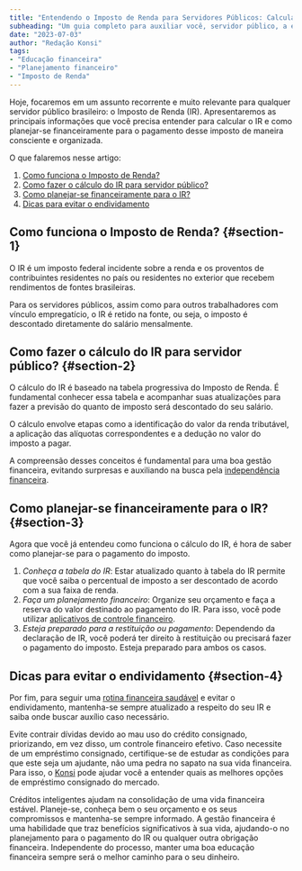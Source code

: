 ```yaml
---
title: "Entendendo o Imposto de Renda para Servidores Públicos: Calculando o Devido e Planejando-se para Ele"
subheading: "Um guia completo para auxiliar você, servidor público, a entender o Imposto de Renda e planejar-se financeiramente para ele. Saiba como calcular o devido e organise-se de modo que isso não gere dívidas."
date: "2023-07-03"
author: "Redação Konsi"
tags:
- "Educação financeira"
- "Planejamento financeiro"
- "Imposto de Renda"
---
```


Hoje, focaremos em um assunto recorrente e muito relevante para qualquer servidor público brasileiro: o Imposto de Renda (IR). Apresentaremos as principais informações que você precisa entender para calcular o IR e como planejar-se financeiramente para o pagamento desse imposto de maneira consciente e organizada.

O que falaremos nesse artigo:

1. [Como funciona o Imposto de Renda?](#section-1)
2. [Como fazer o cálculo do IR para servidor público?](#section-2)
3. [Como planejar-se financeiramente para o IR?](#section-3)
4. [Dicas para evitar o endividamento](#section-4)

## Como funciona o Imposto de Renda? {#section-1}

O IR é um imposto federal incidente sobre a renda e os proventos de contribuintes residentes no país ou residentes no exterior que recebem rendimentos de fontes brasileiras.

Para os servidores públicos, assim como para outros trabalhadores com vínculo empregatício, o IR é retido na fonte, ou seja, o imposto é descontado diretamente do salário mensalmente.

## Como fazer o cálculo do IR para servidor público? {#section-2}

O cálculo do IR é baseado na tabela progressiva do Imposto de Renda. É fundamental conhecer essa tabela e acompanhar suas atualizações para fazer a previsão do quanto de imposto será descontado do seu salário.

O cálculo envolve etapas como a identificação do valor da renda tributável, a aplicação das alíquotas correspondentes e a dedução no valor do imposto a pagar.

A compreensão desses conceitos é fundamental para uma boa gestão financeira, evitando surpresas e auxiliando na busca pela [independência financeira](https://konsi.com.br/postagens/como-conquistar-a-independencia-financeira-um-guia-para-servidores-pblicos).

## Como planejar-se financeiramente para o IR? {#section-3}

Agora que você já entendeu como funciona o cálculo do IR, é hora de saber como planejar-se para o pagamento do imposto.

1. _Conheça a tabela do IR_: Estar atualizado quanto à tabela do IR permite que você saiba o percentual de imposto a ser descontado de acordo com a sua faixa de renda.
2. _Faça um planejamento financeiro_: Organize seu orçamento e faça a reserva do valor destinado ao pagamento do IR. Para isso, você pode utilizar [aplicativos de controle financeiro](https://konsi.com.br/postagens/aplicativo-de-controle-financeiro-confira-otimas-opcoes).  
3. _Esteja preparado para a restituição ou pagamento_: Dependendo da declaração de IR, você poderá ter direito à restituição ou precisará fazer o pagamento do imposto. Esteja preparado para ambos os casos.

## Dicas para evitar o endividamento {#section-4}

Por fim, para seguir uma [rotina financeira saudável](https://konsi.com.br/postagens/como-criar-uma-rotina-financeira-saudvel-para-servidores-pblicos) e evitar o endividamento, mantenha-se sempre atualizado a respeito do seu IR e saiba onde buscar auxílio caso necessário.

Evite contrair dívidas devido ao mau uso do crédito consignado, priorizando, em vez disso, um controle financeiro efetivo. Caso necessite de um empréstimo consignado, certifique-se de estudar as condições para que este seja um ajudante, não uma pedra no sapato na sua vida financeira. Para isso, o [Konsi](https://konsi.com.br/) pode ajudar você a entender quais as melhores opções de empréstimo consignado do mercado.

Créditos inteligentes ajudam na consolidação de uma vida financeira estável. Planeje-se, conheça bem o seu orçamento e os seus compromissos e mantenha-se sempre informado. A gestão financeira é uma habilidade que traz benefícios significativos à sua vida, ajudando-o no planejamento para o pagamento do IR ou qualquer outra obrigação financeira. Independente do processo, manter uma boa educação financeira sempre será o melhor caminho para o seu dinheiro.